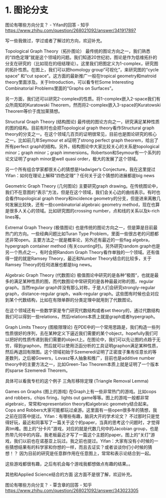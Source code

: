 








# 1. 图论分支






图论有哪些方向分支？ - Yifan的回答 - 知乎
https://www.zhihu.com/question/268021092/answer/341917897



写一些我做过，学过或者了解过的方向，欢迎补充。

Topological Graph Theory（拓扑图论）
最传统的图论方向之一，我们熟悉的“四色定理”就是这个领域的问题。我们知道20世纪初，图论是作为低维拓扑的分支在研究的（比如现在的纽结理论）。这里我们把图定义为1-complex，研究图的拓扑性质。在图上，我们可以把homology group“可视化”，来研究图的“cycle space” 和“cut space”。这方面的最新推广一般在tropical geometry和matroid theory里面涉及。关于Introduction，可以看专栏Some Interesting Combinatorial Problems里面的“Graphs on Surfaces”。

另一方面，我们还可以研究2-complex的性质。将1-complex嵌入2-space我们有众所周知的Kuratowski Theorem，然而将2-complex嵌入3-space的Kuratowski Theorem等价于庞加莱猜想。

Structural Graph Theory (结构图论)
最传统的图论方向之一，研究满足某种性质的图的结构。目前有时也会把Topological graph theory看作Structural graph theory的分支之一。在这个领域几百页的证明很常见，目前也是图论研究的核心之一。比如前几年Seymour et al证明了strong perfect graph theorem，给出了所有perfect graph的结构。另外，结构图论中大家比较关心的关系是topological minor；graph minor；graph immersions。Robertson和Seymour有一个系列的论文证明了graph minor是well quasi order，极大的发展了这个领域。

另一个所有组合学家都很关心的猜想是Hadwiger‘s Conjecture，我在这里提过Yifan：如何在理论上解释“四色定理”？任何关于这个猜想的进展都是big news

Geometric Graph Theory (几何图论)
主要研究graph drawing。在传统图论中，我们不在意图的“表示”方法，但是在这个领域，我们会关心边的曲线表示。有时也会看作topological graph theory和incidence geometry的分支，但是进来离散几何发展比较快，还有一些combinatorial algebraic geometry method，现在也算是很多人关心的领域。比如研究图的crossing number，点和线的关系以及k-rich lines等。

Extremal Graph Theory (极值图论)
也是传统的图论方向之一，但是算是目前最热门的方向。一些经典问题比如Turan Type Problem，里面一些很古老的问题都还非常open。主要方法之一就是概率论，另外还有最近的一些flag algebra，hypergraph container method (有关counting时)。另外研究random graph也是另一个热点之一，有时会把Random Graph Theory看作单独的一个领域。还有值得一提的就是Ramsey Theory，最近和Number Theory结合的比较多，关于Ramsey Theory的任何进展也都是big news。

Algebraic Graph Theory (代数图论)
极值图论中研究的是各种“极图“，也就是最多的满足某种性质的图，而代数图论中常研究的是各种最最对称的图，regular graph。当然regular graph并没有那么对称，于是人们会研究strongly-regular graph，distance-regular graph，walk-regular graph。这些图有时候也会对应到某个代数结构，比如在有限单群的分类定理中就用到了代数图论。

在这个领域还有一些数学家是专门研究代数结构或者set theory的，通过代数结构我们可以得到一些relations，然后relations本质上就是graph或者hypergraph。

Graph Limits Theory (图极限理论)
在PDE中的一个常用思路是，我们构造一些列性质很好的序列，去在某种定义下逼近我们需要的某个object，hopefully我们可以把好的性质传递到我们需要的object上。在图论中，我们可以先让图的点趋于无穷，得到graphon，然后就可以使用泛函分析的工具证明graphon满足某种性质，然后再退回有限图。这个领域初始于Szemeredi证明了正密度子集有任意长的等差数列，之后被Gowers，Lovasz等人抽象和推广，目前也是additive number theory中的主要方法之一，比如Green-Tao Theorem本质上就是证明了一个版本的sparse Szemeredi Theorem。

具体可以看我专栏的这个例子 三角形移除定理 (Triangle Removal Lemma)

Games on Graphs (图上的游戏)
在Graph上有一些非常热门的游戏。比如cops and robbers，chips firing，lights out game等等。图上的游戏一般都非常algebraic，常常和representation theory和algebraic geometry结合起来。Cops and Robbers大家可能都玩过桌游。这里面有一些open很多年的猜想，我之前在回答中提过。Yifan：有哪些有趣，脑洞大开的学术论文？ 不过那时只是觉得好玩，最近和同事写了一篇关于这个的paper，当真的思考这个问题时，才觉得真tm难。图上的“分卡片”游戏，对应的就是代数几何中的Jacobian group，也是热带几何中的内容。我老板最近才写了一篇这个主题的paper。图上的“关灯”游戏，我们以前也在诺基亚上玩过。我之前也提过。Yifan：大家有没有小时候的一些猜想结果有的科学家和你想的一样，而且去证实？或者谈谈你们小时候的猜想！？ 因为目前的研究是任意群作用在任意图上，常常和表示论结合到一起。

这些游戏都很有趣，之后有机会每个游戏我都想做点有趣的结果。。

其他和Applied Science结合的方面
这方面不是很了解，欢迎补充。





图论有哪些方向分支？ - 覃含章的回答 - 知乎
https://www.zhihu.com/question/268021092/answer/343023305














